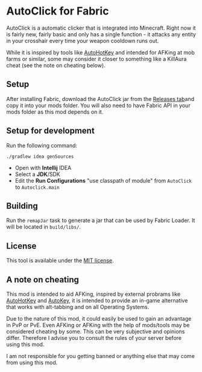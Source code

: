 # AutoClick for Fabric

AutoClick is a automatic clicker that is integrated into Minecraft. Right now it is fairly new, fairly basic and only has a single function - it attacks any entity in your crosshair every time your weapon cooldown runs out.

While it is inspired by tools like [AutoHotKey] and intended for AFKing at mob farms or similar, some may consider it closer to something like a KillAura cheat (see the note on cheating below).

## Setup
After installing Fabric, download the AutoClick jar from the [Releases tab][Releases]and copy it into your mods folder. You will also need to have Fabric API in your mods folder as this mod depends on it.

## Setup for development
Run the following command:

```
./gradlew idea genSources
```

- Open with **Intellij** IDEA
- Select a **JDK**/SDK
- Edit the **Run Configurations** "use classpath of module" from `AutoClick` to `Autoclick.main`

## Building 
Run the `remapJar` task to generate a jar that can be used by Fabric Loader. It will be located in `build/libs/`.

## License

This tool is available under the [MIT license].

## A note on cheating
This mod is intended to aid AFKing, inspired by external probrams like [AutoHotKey] and [AutoKey], it is intended to provide an in-game alternative that works with alt-tabbing and on all Operating Systems.

Due to the nature of this mod, it could easily be used to gain an advantage in PvP or PvE. Even AFKing or AFKing with the help of mods/tools may be considered cheating by some. This can be very subjective and opinions differ. Therefore I advise you to consult the rules of your server before using this mod.

I am not responsible for you getting banned or anything else that may come from using this mod.

[Releases]: https://github.com/LeafHacker/AutoClick/releases
[AutoHotKey]: https://www.autohotkey.com
[AutoKey]: https://github.com/autokey/autokey
[MIT license]: /LICENSE